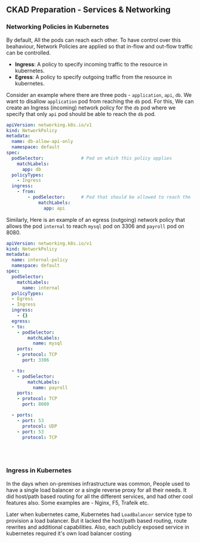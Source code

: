## CKAD Preparation - Services & Networking

### Networking Policies in Kubernetes

By default, All the pods can reach each other. To have control over this beahaviour, Network Policies are applied so that in-flow and out-flow traffic can be controlled.

* **Ingress**: A policy to specify incoming traffic to the resource in kubernetes.
* **Egress**: A policy to specify outgoing traffic from the resource in kubernetes.

Consider an example where there are three pods - `application`, `api`, `db`. We want to disallow `application` pod from reaching the `db` pod. For this, We can create an Ingress (incoming) network policy for the `db` pod where we specify that only `api` pod should be able to reach the `db` pod.

```yaml
apiVersion: networking.k8s.io/v1
kind: NetworkPolicy
metadata:
  name: db-allow-api-only
  namespace: default
spec:
  podSelector:              # Pod on which this policy applies
    matchLabels:
      app: db
  policyTypes:
    - Ingress
  ingress:
    - from:
        - podSelector:      # Pod that should be allowed to reach the `db` pod
            matchLabels:
              app: api
```

Similarly, Here is an example of an egress (outgoing) network policy that allows the pod `internal` to reach `mysql` pod on 3306 and `payroll` pod on 8080.

```yaml
apiVersion: networking.k8s.io/v1
kind: NetworkPolicy
metadata:
  name: internal-policy
  namespace: default
spec:
  podSelector:
    matchLabels:
      name: internal
  policyTypes:
  - Egress
  - Ingress
  ingress:
    - {}
  egress:
  - to:
    - podSelector:
        matchLabels:
          name: mysql
    ports:
    - protocol: TCP
      port: 3306

  - to:
    - podSelector:
        matchLabels:
          name: payroll
    ports:
    - protocol: TCP
      port: 8080

  - ports:
    - port: 53
      protocol: UDP
    - port: 53
      protocol: TCP
```


<br/><br/>

### Ingress in Kubernetes

In the days when on-premises infrastructure was common, People used to have a single load balancer or a single reverse proxy for all their needs. It did host/path based routing for all the different services, and had other cool features also. Some examples are - Nginx, F5, Trafeik etc.

Later when kubernetes came, Kubernetes had `LoadBalancer` service type to provision a load balancer. But it lacked the host/path based routing, route rewrites and additional capabilities. Also, each publicly exposed service in kubernetes required it's own load balancer costing

